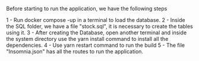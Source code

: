 Before starting to run the application, we have the following steps

1 - Run docker compose -up in a terminal to load the database.
2 - Inside the SQL folder, we have a file "stock.sql", it is necessary to create the tables using it.
3 - After creating the Database, open another terminal and inside the system directory use the yarn install command to install all the dependencies.
4 - Use yarn restart command to run the build
5 - The file "Insomnia.json" has all the routes to run the application.
